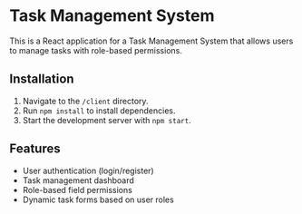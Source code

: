 # Task Management System

This is a React application for a Task Management System that allows users to manage tasks with role-based permissions.

## Installation

1. Navigate to the `/client` directory.
2. Run `npm install` to install dependencies.
3. Start the development server with `npm start`.

## Features

- User authentication (login/register)
- Task management dashboard
- Role-based field permissions
- Dynamic task forms based on user roles

